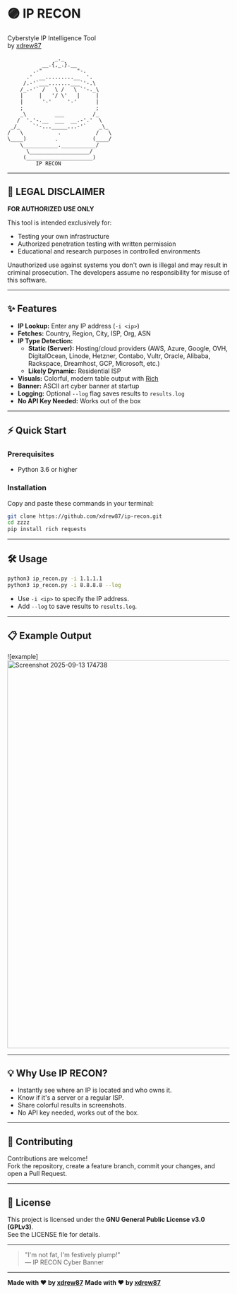 # 🟣 IP RECON

Cyberstyle IP Intelligence Tool  
by [xdrew87](https://github.com/xdrew87)

```
               _._
           __.{,_.}.__
        .-"           "-.
      .'  __.........__  '.
     /.-'`___.......___`'-.\ 
    /_.-'` /   \ /   \ `'-._\
    |     |   '/ \'   |     |
    |      '-'     '-'      |
    ;                       ;
    _\         ___         /_
   /  '.'-.__  ___  __.-'.'  \
 _/_    `'-..._____...-'`    _\_
/   \           .           /   \
\____)         .           (____/
    \___________.___________/
      \___________________/
     (_____________________)
         IP RECON
```

---

## 🚨 LEGAL DISCLAIMER

**FOR AUTHORIZED USE ONLY**

This tool is intended exclusively for:

- Testing your own infrastructure
- Authorized penetration testing with written permission
- Educational and research purposes in controlled environments

Unauthorized use against systems you don't own is illegal and may result in criminal prosecution. The developers assume no responsibility for misuse of this software.

---

## ✨ Features

- **IP Lookup:** Enter any IP address (`-i <ip>`)
- **Fetches:** Country, Region, City, ISP, Org, ASN
- **IP Type Detection:**  
  - **Static (Server):** Hosting/cloud providers (AWS, Azure, Google, OVH, DigitalOcean, Linode, Hetzner, Contabo, Vultr, Oracle, Alibaba, Rackspace, Dreamhost, GCP, Microsoft, etc.)
  - **Likely Dynamic:** Residential ISP
- **Visuals:** Colorful, modern table output with [Rich](https://github.com/Textualize/rich)
- **Banner:** ASCII art cyber banner at startup
- **Logging:** Optional `--log` flag saves results to `results.log`
- **No API Key Needed:** Works out of the box

---

## ⚡️ Quick Start

### Prerequisites

- Python 3.6 or higher

### Installation

Copy and paste these commands in your terminal:

```bash
git clone https://github.com/xdrew87/ip-recon.git
cd zzzz
pip install rich requests
```

---

## 🛠️ Usage

```bash
python3 ip_recon.py -i 1.1.1.1
python3 ip_recon.py -i 8.8.8.8 --log
```

- Use `-i <ip>` to specify the IP address.
- Add `--log` to save results to `results.log`.

---

## 📋 Example Output

![example] <img width="1897" height="879" alt="Screenshot 2025-09-13 174738" src="https://github.com/user-attachments/assets/47a28f4b-293d-4c88-98c8-186f4a2f4df3" />

---

## 💡 Why Use IP RECON?

- Instantly see where an IP is located and who owns it.
- Know if it's a server or a regular ISP.
- Share colorful results in screenshots.
- No API key needed, works out of the box.

---

## 🤝 Contributing

Contributions are welcome!  
Fork the repository, create a feature branch, commit your changes, and open a Pull Request.

---

## 📄 License

This project is licensed under the **GNU General Public License v3.0 (GPLv3)**.  
See the LICENSE file for details.

---

> "I'm not fat, I'm festively plump!"  
> — IP RECON Cyber Banner

---

**Made with ❤️ by [xdrew87](https://github.com/xdrew87)**
**Made with ❤️ by [xdrew87](https://github.com/xdrew87)**


